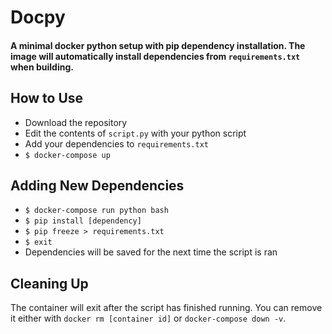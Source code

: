 # Docpy
#### A minimal docker python setup with pip dependency installation. The image will automatically install dependencies from `requirements.txt` when building.

## How to Use
 - Download the repository
 - Edit the contents of `script.py` with your python script
 - Add your dependencies to `requirements.txt`
 - `$ docker-compose up`

## Adding New Dependencies
 - `$ docker-compose run python bash`
 - `$ pip install [dependency]`
 - `$ pip freeze > requirements.txt`
 - `$ exit`
 - Dependencies will be saved for the next time the script is ran

## Cleaning Up
The container will exit after the script has finished running. You can remove it either with `docker rm [container id]` or `docker-compose down -v`.
